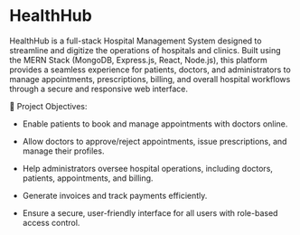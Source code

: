 # HealthHub
HealthHub is a full-stack Hospital Management System designed to streamline and digitize the operations of hospitals and clinics. Built using the MERN Stack (MongoDB, Express.js, React, Node.js), this platform provides a seamless experience for patients, doctors, and administrators to manage appointments, prescriptions, billing, and overall hospital workflows through a secure and responsive web interface.

🎯 Project Objectives:

* Enable patients to book and manage appointments with doctors online.

* Allow doctors to approve/reject appointments, issue prescriptions, and manage their profiles.

* Help administrators oversee hospital operations, including doctors, patients, appointments, and billing.

* Generate invoices and track payments efficiently.

* Ensure a secure, user-friendly interface for all users with role-based access control.

